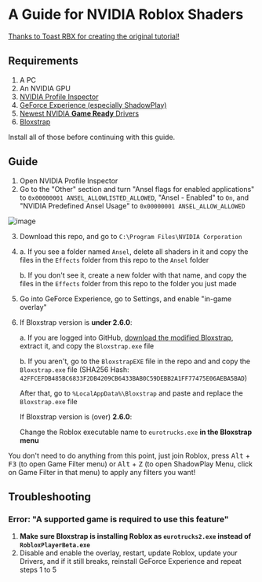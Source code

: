 # A Guide for NVIDIA Roblox Shaders

[Thanks to Toast RBX for creating the original tutorial!](https://www.youtube.com/watch?v=zhSWJnxKIlg)

## Requirements

1. A PC
2. An NVIDIA GPU
3. [NVIDIA Profile Inspector](https://github.com/Orbmu2k/nvidiaProfileInspector)
4. [GeForce Experience \(especially ShadowPlay\)](https://www.nvidia.com/en-us/geforce/geforce-experience/)
5. [Newest NVIDIA **Game Ready** Drivers](https://www.nvidia.com/download/find.aspx)
6. [Bloxstrap](https://github.com/pizzaboxer/bloxstrap)

Install all of those before continuing with this guide.

## Guide

1. Open NVIDIA Profile Inspector
2. Go to the "Other" section and turn "Ansel flags for enabled applications" to `0x00000001 ANSEL_ALLOWLISTED_ALLOWED`, "Ansel - Enabled" to `On`, and "NVIDIA Predefined Ansel Usage" to `0x00000001 ANSEL_ALLOW_ALLOWED`

![image](https://github.com/catb0x/Roblox-Shaders-Guide/assets/77354428/deb9405d-b670-4463-9e2e-15cd67bdf61e)

3. Download this repo, and go to `C:\Program Files\NVIDIA Corporation`
4. a. If you see a folder named `Ansel`, delete all shaders in it and copy the files in the `Effects` folder from this repo to the `Ansel` folder
   
   b. If you don't see it, create a new folder with that name, and copy the files in the `Effects` folder from this repo to the folder you just made
5. Go into GeForce Experience, go to Settings, and enable "in-game overlay"
6. If Bloxstrap version is **under 2.6.0**:

   a. If you are logged into GitHub, [download the modified Bloxstrap](https://github.com/pizzaboxer/bloxstrap/suites/17761020689/artifacts/1017388973), extract it, and copy the `Bloxstrap.exe` file

   b. If you aren't, go to the `BloxstrapEXE` file in the repo and and copy the `Bloxstrap.exe` file (SHA256 Hash: `42FFCEFDB485BC6833F2DB4209CB6433BAB0C59DEBB2A1FF77475E06AEBA5BAD`)

   After that, go to `%LocalAppData%\Bloxstrap` and paste and replace the `Bloxstrap.exe` file 

   If Bloxstrap version is (over) **2.6.0**:

   Change the Roblox executable name to `eurotrucks.exe` **in the Bloxstrap menu**
   
You don't need to do anything from this point, just join Roblox, press <kbd>Alt</kbd> + <kbd>F3</kbd> (to open Game Filter menu) or <kbd>Alt</kbd> + <kbd>Z</kbd> (to open ShadowPlay Menu, click on Game Filter in that menu) to apply any filters you want!

## Troubleshooting

### Error: "A supported game is required to use this feature"

1. **Make sure Bloxstrap is installing Roblox as `eurotrucks2.exe` instead of `RobloxPlayerBeta.exe`**
2. Disable and enable the overlay, restart, update Roblox, update your Drivers, and if it still breaks, reinstall GeForce Experience and repeat steps 1 to 5
